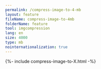 ```yaml
---
permalink: /compress-image-to-4-mb
layout: feature
fileName: compress-image-to-4mb
folderName: feature
tool: imgcompression
lang: en
size: 4000
type: mb
nointernationalization: true
---
```

{%- include compress-image-to-X.html -%}       
